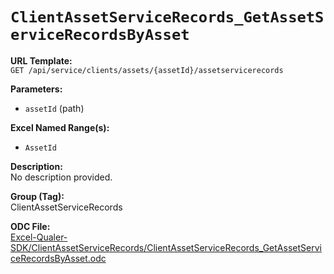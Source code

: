 # `ClientAssetServiceRecords_GetAssetServiceRecordsByAsset`

**URL Template:**  
`GET /api/service/clients/assets/{assetId}/assetservicerecords`

**Parameters:**  
- `assetId` (path)

**Excel Named Range(s):**  
- `AssetId`

**Description:**  
No description provided.

**Group (Tag):**  
ClientAssetServiceRecords

**ODC File:**  
[Excel-Qualer-SDK/ClientAssetServiceRecords/ClientAssetServiceRecords_GetAssetServiceRecordsByAsset.odc](https://github.com/Johnson-Gage-Inspection-Inc/qualer-sdk-odc/blob/main/Excel-Qualer-SDK/ClientAssetServiceRecords/ClientAssetServiceRecords_GetAssetServiceRecordsByAsset.odc)
